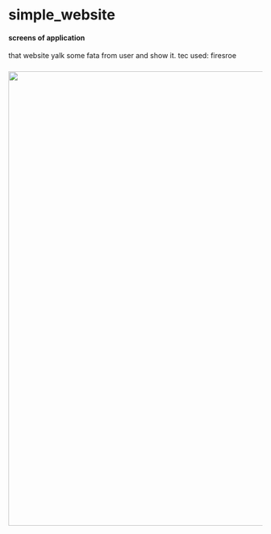 # simple_website

#### screens of application 
that website yalk some fata from user and show it.
tec used: firesroe
###
<div>
<img src="https://github.com/MOHAMD-ASHRAF/notes_app/assets/84055555/0189e7df-20fd-4f70-9f7e-5d6d4daa231e" width= 900 , heigt= 1000>
&nbsp;&nbsp;&nbsp;&nbsp;
</div>
